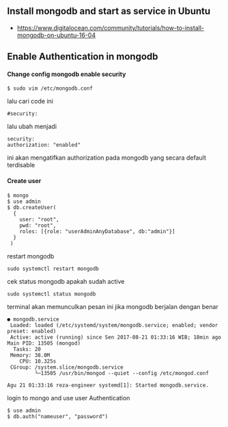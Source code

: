 ## Install mongodb and start as service in Ubuntu

- https://www.digitalocean.com/community/tutorials/how-to-install-mongodb-on-ubuntu-16-04

## Enable Authentication in mongodb
#### Change config mongodb enable security

  ```
  $ sudo vim /etc/mongodb.conf
  ```

  lalu cari code ini

```
#security:
```
   lalu ubah menjadi
  ```
security:
authorization: "enabled"
  ```

  ini akan mengatifkan authorization pada mongodb yang secara default terdisable

#### Create user

  ```  
  $ mongo
  $ use admin
  $ db.createUser(
    {
      user: "root",
      pwd: "root",
      roles: [{role: "userAdminAnyDatabase", db:"admin"}]
    }
   )

  ```
  restart mongodb

  ```
  sudo systemctl restart mongodb
  ```

  cek status mongodb apakah sudah active
  ```
  sudo systemctl status mongodb
  ```

  terminal akan memunculkan pesan ini jika mongodb berjalan dengan benar

  ```
  ● mongodb.service
   Loaded: loaded (/etc/systemd/system/mongodb.service; enabled; vendor preset: enabled)
   Active: active (running) since Sen 2017-08-21 01:33:16 WIB; 18min ago
 Main PID: 13505 (mongod)
    Tasks: 20
   Memory: 38.0M
      CPU: 10.325s
   CGroup: /system.slice/mongodb.service
           └─13505 /usr/bin/mongod --quiet --config /etc/mongod.conf

Agu 21 01:33:16 reza-engineer systemd[1]: Started mongodb.service.
```

  login to mongo and use user Authentication

  ```
  $ use admin
  $ db.auth("nameuser", "password")
  ```
